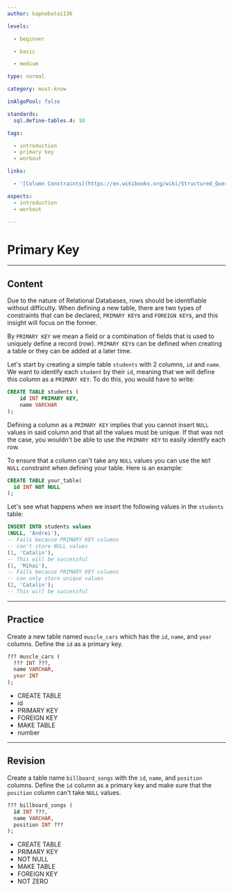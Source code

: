```yaml
---
author: kapnobatai136

levels:

  - beginner

  - basic

  - medium

type: normal

category: must-know

inAlgoPool: false

standards:
  sql.define-tables.4: 10

tags:

  - introduction
  - primary key
  - workout

links:

  - '[Column Constraints](https://en.wikibooks.org/wiki/Structured_Query_Language/Create_Table#Column_Constraint){website}'

aspects:
  - introduction
  - workout

---
```


# Primary Key

---
## Content

Due to the nature of Relational Databases, rows should be identifiable without difficulty. When defining a new table, there are two types of constraints that can be declared, `PRIMARY KEY`s and `FOREIGN KEY`s, and this insight will focus on the former. 

By `PRIMARY KEY` we mean a field or a combination of fields that is used to uniquely define a record (row). `PRIMARY KEY`s can be defined when creating a table or they can be added at a later time.

Let's start by creating a simple table `students` with 2 columns, `id` and `name`. We want to identify each `student` by their `id`, meaning that we will define this column as a `PRIMARY KEY`. To do this, you would have to write:

```sql
CREATE TABLE students (
    id INT PRIMARY KEY,
    name VARCHAR
);
```

Defining a column as a `PRIMARY KEY` implies that you cannot insert `NULL` values in said column and that all the values must be unique. If that was not the case, you wouldn't be able to use the `PRIMARY KEY` to easily identify each row.

To ensure that a column can't take any `NULL` values you can use the `NOT NULL` constraint when defining your table. Here is an example:

```sql
CREATE TABLE your_table(
  id INT NOT NULL
);
```

Let's see what happens when we insert the following values in the `students` table:

```sql
INSERT INTO students values
(NULL, 'Andrei'), 
-- Fails because PRIMARY KEY columns
-- can't store NULL values
(1, 'Catalin'), 
-- This will be successful
(1, 'Mihai'), 
-- Fails because PRIMARY KEY columns
-- can only store unique values
(2, 'Catalin'); 
-- This will be successful
```

---
## Practice

Create a new table named `muscle_cars` which has the `id`, `name`, and `year` columns. Define the `id` as a primary key.

```sql
??? muscle_cars (
  ??? INT ???,
  name VARCHAR,
  year INT
);
```

* CREATE TABLE
* id
* PRIMARY KEY
* FOREIGN KEY
* MAKE TABLE
* number

---
## Revision

Create a table name `billboard_songs` with the `id`, `name`, and `position` columns. Define the `id` column as a primary key and make sure that the `position` column can't take `NULL` values.

```sql
??? billboard_songs (
  id INT ???,
  name VARCHAR,
  position INT ???
);
```

* CREATE TABLE
* PRIMARY KEY
* NOT NULL
* MAKE TABLE
* FOREIGN KEY
* NOT ZERO